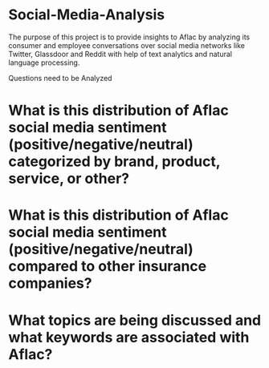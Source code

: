 # Social-Media-Analysis

The purpose of this project is to provide insights to Aflac by analyzing its consumer and employee conversations over social media networks like Twitter, Glassdoor and Reddit with help of text analytics and natural language processing.

Questions need to be Analyzed
# What is this distribution of Aflac social media sentiment (positive/negative/neutral) categorized by brand, product, service, or other?
# What is this distribution of Aflac social media sentiment (positive/negative/neutral) compared to other insurance companies?
# What topics are being discussed and what keywords are associated with Aflac?


